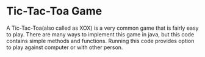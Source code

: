 # Tic-Tac-Toa Game

A Tic-Tac-Toa(also called as XOX) is a very common game that is fairly easy to play. There are many ways to implement this game in java, but this code contains simple methods and functions. Running this code provides option to play against computer or with other person. 
